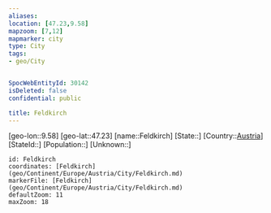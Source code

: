 ```yaml
---
aliases: 
location: [47.23,9.58]
mapzoom: [7,12] 
mapmarker: city 
type: City
tags:
- geo/City


SpocWebEntityId: 30142
isDeleted: false
confidential: public

title: Feldkirch
---
```

[geo-lon::9.58]
[geo-lat::47.23]
[name::Feldkirch]
[State::]
[Country::[Austria](geo/Continent/Europe/Austria.md)]
[StateId::]
[Population::]
[Unknown::]


```leaflet
id: Feldkirch
coordinates: [Feldkirch](geo/Continent/Europe/Austria/City/Feldkirch.md)
markerFile: [Feldkirch](geo/Continent/Europe/Austria/City/Feldkirch.md)
defaultZoom: 11 
maxZoom: 18
```


